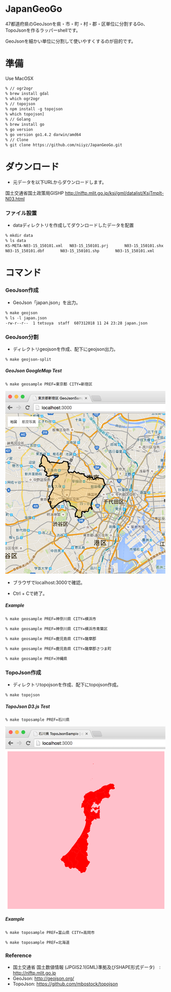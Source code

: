 # JapanGeoGo

47都道府県のGeoJsonを県・市・町・村・郡・区単位に分割するGo、TopoJsonを作るラッパーshellです。

GeoJsonを細かい単位に分割して使いやすくするのが目的です。

# 準備

Use MacOSX

~~~
% // ogr2ogr
% brew install gdal
% which ogr2ogr
% // topojson
% npm install -g topojson
% which topojson]
% // Golang
% brew install go
% go version
% go version go1.4.2 darwin/amd64
% // Clone
% git clone https://github.com/niiyz/JapanGeoGo.git
~~~

# ダウンロード

- 元データを以下URLからダウンロードします。

国土交通省国土政策局GISHP http://nlftp.mlit.go.jp/ksj/gml/datalist/KsjTmplt-N03.html

### ファイル設置

- dataディレクトリを作成してダウンロードしたデータを配置

~~~
% mkdir data
% ls data
KS-META-N03-15_150101.xml	N03-15_150101.prj		N03-15_150101.shx
N03-15_150101.dbf		N03-15_150101.shp		N03-15_150101.xml
~~~

# コマンド

### GeoJson作成

- GeoJson「japan.json」を出力。

~~~
% make geojson
% ls -l japan.json
-rw-r--r--  1 tetsuya  staff  607312018 11 24 23:28 japan.json
~~~

### GeoJson分割

- ディレクトリgeojsonを作成、配下にgeojson出力。

~~~
% make geojson-split
~~~

##### GeoJson GoogleMap Test

~~~
% make geosample PREF=東京都 CITY=新宿区
~~~

<img alt="screenshot_geojson_on_googlemap" width="500" src="https://github.com/niiyz/JapanGeoGo/blob/master/images/screenshot_geojson.png" />

- ブラウザでlocalhost:3000で確認。

- Ctrl + Cで終了。

##### Example

~~~
% make geosample PREF=神奈川県 CITY=横浜市
~~~

~~~
% make geosample PREF=神奈川県 CITY=横浜市青葉区
~~~

~~~
% make geosample PREF=鹿児島県 CITY=薩摩郡
~~~

~~~
% make geosample PREF=鹿児島県 CITY=薩摩郡さつま町
~~~

~~~
% make geosample PREF=沖縄県
~~~

### TopoJson作成

- ディレクトリtopojsonを作成、配下にtopojson作成。

~~~
% make topojson
~~~

##### TopoJson D3.js Test

~~~
% make toposample PREF=石川県
~~~

<img alt="screenshot_topojson_on_d3js" width="500" src="https://github.com/niiyz/JapanGeoGo/blob/master/images/screenshot_topojson.png" />


##### Example

~~~
% make toposample PREF=富山県 CITY=高岡市
~~~

~~~
% make toposample PREF=北海道
~~~

### Reference

* 国土交通省 国土数値情報 (JPGIS2.1(GML)準拠及びSHAPE形式データ)　: http://nlftp.mlit.go.jp
* GeoJson: http://geojson.org/
* TopoJson: https://github.com/mbostock/topojson
